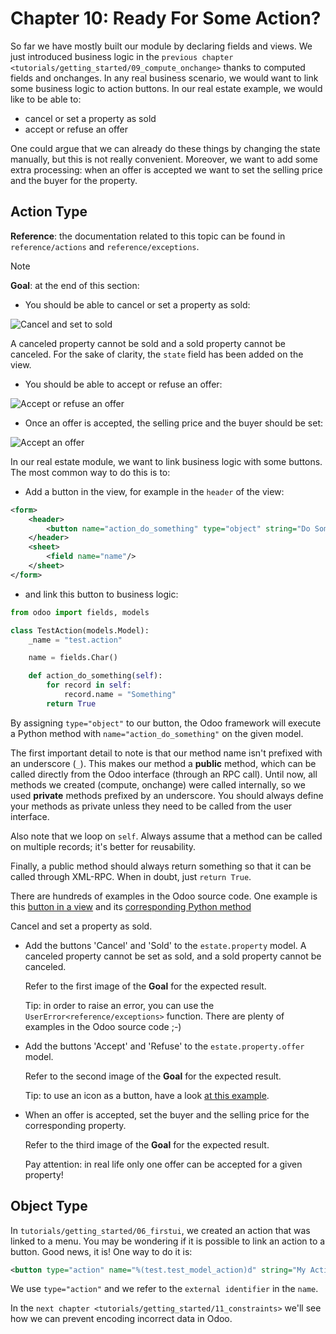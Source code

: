 # Chapter 10: Ready For Some Action?

So far we have mostly built our module by declaring fields and views. We
just introduced business logic in the
`previous chapter <tutorials/getting_started/09_compute_onchange>`
thanks to computed fields and onchanges. In any real business scenario,
we would want to link some business logic to action buttons. In our real
estate example, we would like to be able to:

- cancel or set a property as sold
- accept or refuse an offer

One could argue that we can already do these things by changing the
state manually, but this is not really convenient. Moreover, we want to
add some extra processing: when an offer is accepted we want to set the
selling price and the buyer for the property.

## Action Type

**Reference**: the documentation related to this topic can be found in
`reference/actions` and `reference/exceptions`.

> [!NOTE]
> **Goal**: at the end of this section:
>
> - You should be able to cancel or set a property as sold:
>
> <img src="10_actions/property.gif" class="align-center"
> alt="Cancel and set to sold" />
>
> A canceled property cannot be sold and a sold property cannot be
> canceled. For the sake of clarity, the `state` field has been added on
> the view.
>
> - You should be able to accept or refuse an offer:
>
> <img src="10_actions/offer_01.gif" class="align-center"
> alt="Accept or refuse an offer" />
>
> - Once an offer is accepted, the selling price and the buyer should be
>   set:
>
> <img src="10_actions/offer_02.gif" class="align-center"
> alt="Accept an offer" />

In our real estate module, we want to link business logic with some
buttons. The most common way to do this is to:

- Add a button in the view, for example in the `header` of the view:

``` xml
<form>
    <header>
        <button name="action_do_something" type="object" string="Do Something"/>
    </header>
    <sheet>
        <field name="name"/>
    </sheet>
</form>
```

- and link this button to business logic:

``` python
from odoo import fields, models

class TestAction(models.Model):
    _name = "test.action"

    name = fields.Char()

    def action_do_something(self):
        for record in self:
            record.name = "Something"
        return True
```

By assigning `type="object"` to our button, the Odoo framework will
execute a Python method with `name="action_do_something"` on the given
model.

The first important detail to note is that our method name isn't
prefixed with an underscore (`_`). This makes our method a **public**
method, which can be called directly from the Odoo interface (through an
RPC call). Until now, all methods we created (compute, onchange) were
called internally, so we used **private** methods prefixed by an
underscore. You should always define your methods as private unless they
need to be called from the user interface.

Also note that we loop on `self`. Always assume that a method can be
called on multiple records; it's better for reusability.

Finally, a public method should always return something so that it can
be called through XML-RPC. When in doubt, just `return True`.

There are hundreds of examples in the Odoo source code. One example is
this [button in a
view](https://github.com/odoo/odoo/blob/cd9af815ba591935cda367d33a1d090f248dd18d/addons/crm/views/crm_lead_views.xml#L9-L11)
and its [corresponding Python
method](https://github.com/odoo/odoo/blob/cd9af815ba591935cda367d33a1d090f248dd18d/addons/crm/models/crm_lead.py#L746-L760)

<div class="exercise">

Cancel and set a property as sold.

- Add the buttons 'Cancel' and 'Sold' to the `estate.property` model. A
  canceled property cannot be set as sold, and a sold property cannot be
  canceled.

  Refer to the first image of the **Goal** for the expected result.

  Tip: in order to raise an error, you can use the
  `UserError<reference/exceptions>` function. There are plenty of
  examples in the Odoo source code ;-)

- Add the buttons 'Accept' and 'Refuse' to the `estate.property.offer`
  model.

  Refer to the second image of the **Goal** for the expected result.

  Tip: to use an icon as a button, have a look [at this
  example](https://github.com/odoo/odoo/blob/cd9af815ba591935cda367d33a1d090f248dd18d/addons/event/views/event_views.xml#L521).

- When an offer is accepted, set the buyer and the selling price for the
  corresponding property.

  Refer to the third image of the **Goal** for the expected result.

  Pay attention: in real life only one offer can be accepted for a given
  property!

</div>

## Object Type

In `tutorials/getting_started/06_firstui`, we created an action that was
linked to a menu. You may be wondering if it is possible to link an
action to a button. Good news, it is! One way to do it is:

``` xml
<button type="action" name="%(test.test_model_action)d" string="My Action"/>
```

We use `type="action"` and we refer to the `external identifier` in the
`name`.

In the `next chapter <tutorials/getting_started/11_constraints>` we'll
see how we can prevent encoding incorrect data in Odoo.
